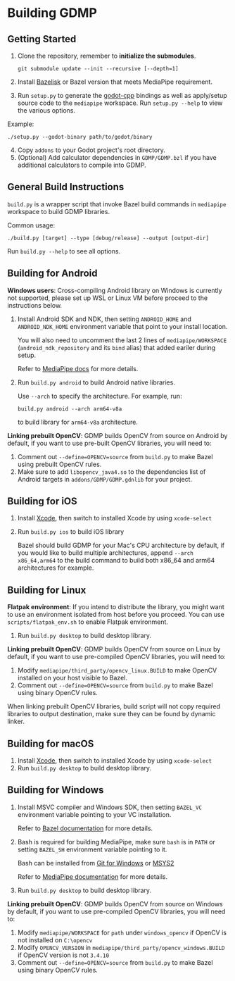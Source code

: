 # Building GDMP

## Getting Started
1. Clone the repository, remember to **initialize the submodules**.

    `git submodule update --init --recursive [--depth=1]`
2. Install [Bazelisk](https://bazel.build/install/bazelisk) or Bazel version that meets MediaPipe requirement.
3. Run `setup.py` to generate the [godot-cpp](https://github.com/godotengine/godot-cpp) bindings as well as apply/setup source code to the `mediapipe` workspace. Run `setup.py --help` to view the various options.

Example:
```
./setup.py --godot-binary path/to/godot/binary
```

4. Copy `addons` to your Godot project's root directory.
5. (Optional) Add calculator dependencies in `GDMP/GDMP.bzl` if you have additional calculators to compile into GDMP.

## General Build Instructions
`build.py` is a wrapper script that invoke Bazel build commands in `mediapipe` workspace to build GDMP libraries.

Common usage:

```
./build.py [target] --type [debug/release] --output [output-dir]
```
Run `build.py --help` to see all options.

## Building for Android
**Windows users**: Cross-compiling Android library on Windows is currently not supported, please set up WSL or Linux VM before proceed to the instructions below.

1. Install Android SDK and NDK, then setting `ANDROID_HOME` and `ANDROID_NDK_HOME` environment variable that point to your install location.

    You will also need to uncomment the last 2 lines of `mediapipe/WORKSPACE` (`android_ndk_repository` and its `bind` alias) that added eariler during setup.

    Refer to [MediaPipe docs](https://developers.google.com/mediapipe/framework/getting_started/android#prerequisite) for more details.
2. Run `build.py android` to build Android native libraries.

    Use `--arch` to specify the architecture. For example, run:
    ```
    build.py android --arch arm64-v8a
    ```
    to build library for `arm64-v8a` architecture.

**Linking prebuilt OpenCV**: GDMP builds OpenCV from source on Android by default, if you want to use pre-built OpenCV libraries, you will need to:

1. Comment out `--define=OPENCV=source` from `build.py` to make Bazel using prebuilt OpenCV rules.
2. Make sure to add `libopencv_java4.so` to the dependencies list of Android targets in `addons/GDMP/GDMP.gdnlib` for your project.

## Building for iOS
1. Install [Xcode](https://developer.apple.com/xcode), then switch to installed Xcode by using `xcode-select`
2. Run `build.py ios` to build iOS library

    Bazel should build GDMP for your Mac's CPU architecture by default, if you would like to build multiple architectures, append `--arch x86_64,arm64` to the build command to build both x86_64 and arm64 architectures for example.

## Building for Linux
**Flatpak environment**: If you intend to distribute the library, you might want to use an environment isolated from host before you proceed. You can use `scripts/flatpak_env.sh` to enable Flatpak environment.

1. Run `build.py desktop` to build desktop library.

**Linking prebuilt OpenCV**: GDMP builds OpenCV from source on Linux by default, if you want to use pre-compiled OpenCV libraries, you will need to:

1. Modify `mediapipe/third_party/opencv_linux.BUILD` to make OpenCV installed on your host visible to Bazel.
2. Comment out `--define=OPENCV=source` from `build.py` to make Bazel using binary OpenCV rules.

When linking prebuilt OpenCV libraries, build script will not copy required libraries to output destination, make sure they can be found by dynamic linker.

## Building for macOS
1. Install [Xcode](https://developer.apple.com/xcode), then switch to installed Xcode by using `xcode-select`
2. Run `build.py desktop` to build desktop library.

## Building for Windows
1. Install MSVC compiler and Windows SDK, then setting `BAZEL_VC` environment variable pointing to your VC installation.

    Refer to [Bazel documentation](https://bazel.build/configure/windows#build_cpp) for more details.
2. Bash is required for building MediaPipe, make sure `bash` is in `PATH` or setting `BAZEL_SH` environment variable pointing to it.

    Bash can be installed from [Git for Windows](https://gitforwindows.org) or [MSYS2](https://www.msys2.org)

    Refer to [MediaPipe documentation](https://developers.google.com/mediapipe/framework/getting_started/install#installing_on_windows) for more details.
3. Run `build.py desktop` to build desktop library.

**Linking prebuilt OpenCV**: GDMP builds OpenCV from source on Windows by default, if you want to use pre-compiled OpenCV libraries, you will need to:

1. Modify `mediapipe/WORKSPACE` for `path` under `windows_opencv` if OpenCV is not installed on `C:\opencv`
2. Modify `OPENCV_VERSION` in `mediapipe/third_party/opencv_windows.BUILD` if OpenCV version is not `3.4.10`
3. Comment out `--define=OPENCV=source` from `build.py` to make Bazel using binary OpenCV rules.
